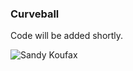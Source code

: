### Curveball

Code will be added shortly.

<img alt="Sandy Koufax" src="http://farm4.static.flickr.com/3271/3050357231_e923027b97_o.gif">

